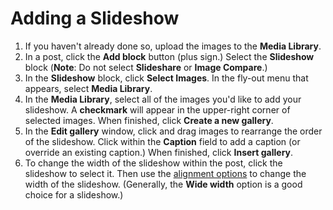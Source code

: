 # Adding a Slideshow

1. If you haven't already done so, upload the images to the **Media Library**.&#x20;
2. In a post, click the **Add block** button (plus sign.) Select the **Slideshow** block (**Note**: Do not select **Slideshare** or **Image Compare**.)
3. In the **Slideshow** block, click **Select Images**. In the fly-out menu that appears, select **Media Library**.&#x20;
4. In the **Media Library**, select all of the images you'd like to add your slideshow. A **checkmark** will appear in the upper-right corner of selected images. When finished, click **Create a new gallery**.&#x20;
5. In the **Edit gallery** window, click and drag images to rearrange the order of the slideshow. Click within the **Caption** field to add a caption (or override an existing caption.) When finished, click **Insert gallery**.&#x20;
6. To change the width of the slideshow within the post, click the slideshow to select it. Then use the [alignment options](aligning-and-resizing-an-image.md) to change the width of the slideshow. (Generally, the **Wide width** option is a good choice for a slideshow.)
